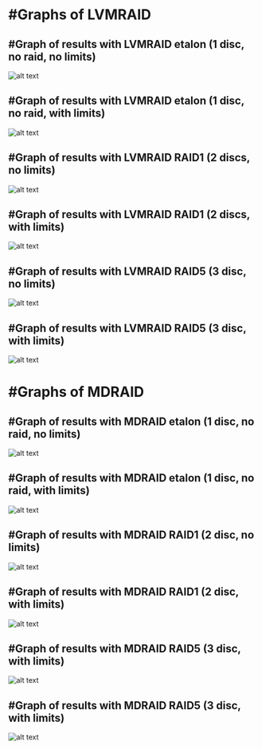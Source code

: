 <h1>#Graphs of LVMRAID</h1>

<h2>#Graph of results with LVMRAID etalon (1 disc, no raid, no limits)</h2>

![alt text](/pgbench/screens/LVMRAID-etalon.png "LVMRAID-etalon")

<h2>#Graph of results with LVMRAID etalon (1 disc, no raid, with limits)</h2>

![alt text](/pgbench/screens/LVMRAID-etalon-cus.png "LVMRAID-etalon-cus")

<h2>#Graph of results with LVMRAID RAID1 (2 discs, no limits)</h2>

![alt text](/pgbench/screens/LVMRAID-RAID1.png "LVMRAID-RAID1")

<h2>#Graph of results with LVMRAID RAID1 (2 discs,  with limits)</h2>

![alt text](/pgbench/screens/LVMRAID-RAID1-cus.png "LVMRAID-RAID1-cus")

<h2>#Graph of results with LVMRAID RAID5  (3 disc, no limits)</h2>

![alt text](/pgbench/screens/LVMRAID-RAID5.png "LVMRAID-RAID5")

<h2>#Graph of results with LVMRAID RAID5  (3 disc, with limits)</h2>

![alt text](/pgbench/screens/LVMRAID-RAID5-cus.png  "LVMRAID-RAID5-cus")

<h1>#Graphs of MDRAID</h1>


<h2>#Graph of results with MDRAID etalon (1 disc, no raid, no limits)</h2>

![alt text](/pgbench/screens/MDRAID-etalon.png "MDRAID-etalon")

<h2>#Graph of results with MDRAID etalon (1 disc, no raid, with limits)</h2>

![alt text](/pgbench/screens/MDRAID-etalon-cus.png "MDRAID-etalon-cus")

<h2>#Graph of results with MDRAID RAID1 (2 disc, no limits)</h2>

![alt text](/pgbench/screens/MDRAID-RAID1.png "MDRAID-RAID1")

<h2>#Graph of results with MDRAID RAID1 (2 disc, with limits)</h2>

![alt text](/pgbench/screens/MDRAID-RAID1-cus.png "MDRAID-RAID1-cus")

<h2>#Graph of results with MDRAID RAID5 (3 disc, with limits)</h2>

![alt text](/pgbench/screens/MDRAID-RAID5.png "MDRAID-RAID5")

<h2>#Graph of results with MDRAID RAID5 (3 disc, with limits)</h2>

![alt text](/pgbench/screens/MDRAID-RAID5-cus.png "MDRAID-RAID5-cus")
